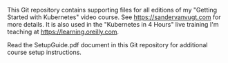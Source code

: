 This Git repository contains supporting files for all editions of my "Getting Started with Kubernetes" video course. See https://sandervanvugt.com for more details. It is also used in the "Kubernetes in 4 Hours" live training I'm teaching at https://learning.oreilly.com.

Read the SetupGuide.pdf document in this Git repository for additional course setup instructions.

 
